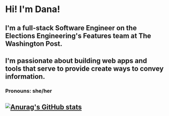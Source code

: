 # Hi! I'm Dana! 
## I'm a full-stack Software Engineer on the Elections Engineering's Features team at The Washington Post. 
## I'm passionate about building web apps and tools that serve to provide create ways to convey information.

### Pronouns: she/her

## [![Anurag's GitHub stats](https://github-readme-stats.vercel.app/api?username=danacassidy)](https://github.com/anuraghazra/github-readme-stats)


<!--
**danacassidy/danacassidy** is a ✨ _special_ ✨ repository because its `README.md` (this file) appears on your GitHub profile.

Here are some ideas to get you started:

- 🔭 I’m currently working on ...
- 🌱 I’m currently learning ...
- 👯 I’m looking to collaborate on ...
- 🤔 I’m looking for help with ...
- 💬 Ask me about ...
- 📫 How to reach me: ...
- 😄 Pronouns: ...
- ⚡ Fun fact: ...
-->
